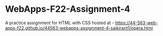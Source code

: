 # WebApps-F22-Assignment-4
A practice assignment for HTML with CSS
hosted at - https://44-563-web-apps-f22.github.io/44563-webapps-assignment-4-saikirant1/opera.html